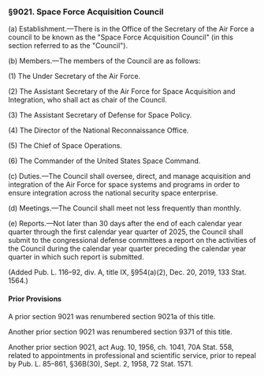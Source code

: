 ### §9021. Space Force Acquisition Council ###

(a) Establishment.—There is in the Office of the Secretary of the Air Force a council to be known as the "Space Force Acquisition Council" (in this section referred to as the "Council").

(b) Members.—The members of the Council are as follows:

(1) The Under Secretary of the Air Force.

(2) The Assistant Secretary of the Air Force for Space Acquisition and Integration, who shall act as chair of the Council.

(3) The Assistant Secretary of Defense for Space Policy.

(4) The Director of the National Reconnaissance Office.

(5) The Chief of Space Operations.

(6) The Commander of the United States Space Command.

(c) Duties.—The Council shall oversee, direct, and manage acquisition and integration of the Air Force for space systems and programs in order to ensure integration across the national security space enterprise.

(d) Meetings.—The Council shall meet not less frequently than monthly.

(e) Reports.—Not later than 30 days after the end of each calendar year quarter through the first calendar year quarter of 2025, the Council shall submit to the congressional defense committees a report on the activities of the Council during the calendar year quarter preceding the calendar year quarter in which such report is submitted.

(Added Pub. L. 116–92, div. A, title IX, §954(a)(2), Dec. 20, 2019, 133 Stat. 1564.)

#### Prior Provisions ####

A prior section 9021 was renumbered section 9021a of this title.

Another prior section 9021 was renumbered section 9371 of this title.

Another prior section 9021, act Aug. 10, 1956, ch. 1041, 70A Stat. 558, related to appointments in professional and scientific service, prior to repeal by Pub. L. 85–861, §36B(30), Sept. 2, 1958, 72 Stat. 1571.